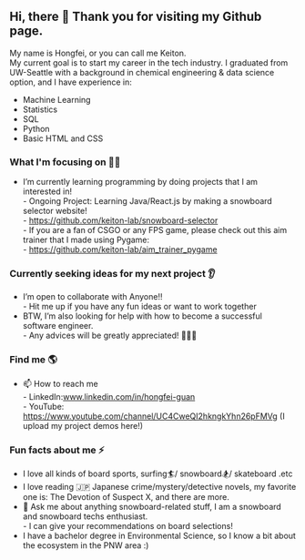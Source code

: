 ## Hi, there 👋 Thank you for visiting my Github page.

My name is Hongfei, or you can call me Keiton.<br />
My current goal is to start my career in the tech industry. I graduated from UW-Seattle with a background in chemical engineering & data science option, and I have experience in:
* Machine Learning
* Statistics
* SQL
* Python
* Basic HTML and CSS

### What I'm focusing on 👨‍💻
- I’m currently learning programming by doing projects that I am interested in!  <br />
      - Ongoing Project: Learning Java/React.js by making a snowboard selector website! <br />
      - https://github.com/keiton-lab/snowboard-selector <br />
      - If you are a fan of CSGO or any FPS game, please check out this aim trainer that I made using Pygame: <br />
      - https://github.com/keiton-lab/aim_trainer_pygame <br />

### Currently seeking ideas for my next project 👂
- I’m open to collaborate with Anyone!! <br />
      - Hit me up if you have any fun ideas or want to work together <br />
- BTW, I’m  also looking for help with how to become a successful software engineer. <br />
      - Any advices will be greatly appreciated! 💪🙏🙏 <br />

### Find me 🌎
- 📫 How to reach me <br />
      - LinkedIn:www.linkedin.com/in/hongfei-guan <br />
      - YouTube: https://www.youtube.com/channel/UC4CweQI2hkngkYhn26pFMVg (I upload my project demos here!)
    
### Fun facts about me ⚡
- I love all kinds of board sports, surfing🏄/ snowboard🏂/ skateboard .etc <br />
- I love reading 🇯🇵 Japanese crime/mystery/detective novels, my favorite one is: The Devotion of Suspect X, and there are more.<br />
- 💬 Ask me about anything snowboard-related stuff, I am a snowboard and snowboard techs enthusiast. <br />
      - I can give your recommendations on board selections!  <br />
- I have a bachelor degree in Environmental Science, so I know a bit about the ecosystem in the PNW area :)
